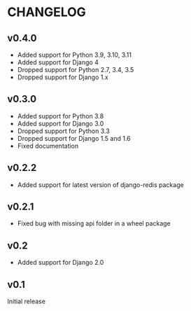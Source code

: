 # CHANGELOG

## v0.4.0

- Added support for Python 3.9, 3.10, 3.11
- Added support for Django 4
- Dropped support for Python 2.7, 3.4, 3.5
- Dropped support for Django 1.x


## v0.3.0

- Added support for Python 3.8
- Added support for Django 3.0
- Dropped support for Python 3.3
- Dropped support for Django 1.5 and 1.6
- Fixed documentation

## v0.2.2

- Added support for latest version of django-redis package

## v0.2.1

- Fixed bug with missing api folder in a wheel package

## v0.2

- Added support for Django 2.0

## v0.1

Initial release
